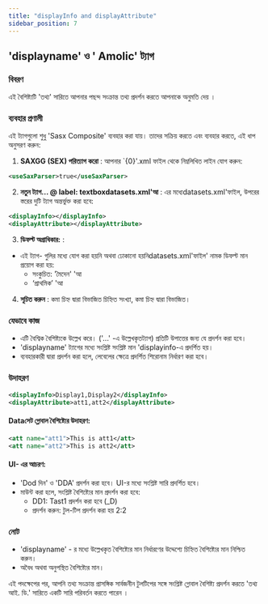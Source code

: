 ```yaml
---
title: "displayInfo and displayAttribute"
sidebar_position: 7
---
```

## 'displayname' ও ' Amolic' ট্যাগ

### বিবরণ
এই বৈশিষ্ট্যটি 'তথ্য' সারিতে আপনার পছন্দ সংক্রান্ত তথ্য প্রদর্শন করতে আপনাকে অনুমতি দেয় ।

### ব্যবহার প্রণালী
এই ট্যাগগুলো শুধু 'Sasx Composite' ব্যবহার করা যায়। তাদের সক্রিয় করতে এবং ব্যবহার করতে, এই ধাপ অনুসরণ করুন:

1.  **SAXGG (SEX) পরিত্যাগ করো** :
আপনার `&#123;0&#125;'.xml ফাইল থেকে নিম্নলিখিত লাইন যোগ করুন:
   ```xml
   <useSaxParser>true</useSaxParser>
   ```

2.  **নতুন ট্যাগ... @ label: textboxdatasets.xml'আ** :
এর মধ্যেdatasets.xml'ফাইল, উপরের স্তরের দুটি ট্যাগ অন্তর্ভুক্ত করা হবে:
   ```xml
   <displayInfo></displayInfo>
   <displayAttribute></displayAttribute>
   ```

3.  **ডিফল্ট অগ্রাধিকার:** :
   - এই ট্যাগ- গুলির মধ্যে যোগ করা হয়নি অথবা ঢোকানো হয়নিdatasets.xml'ফাইল' নামক ডিফল্ট মান প্রয়োগ করা হয়:
     - সংকুচিত: 'মৈদেন' 'আ
     - ‘প্রাথমিক’ 'আ

4.  **সূচিত করুন** :
কমা চিহ্ন দ্বারা বিভাজিত চিহ্নিত সংখ্যা, কমা চিহ্ন দ্বারা বিভাজিত।

### যেভাবে কাজ
- এটি বৈশ্বিক বৈশিষ্ট্যকে উল্লেখ করে। ('...' -এ উল্লেখকৃত<addAttributes>ট্যাগ) প্রতিটি উপাত্তের জন্য যে প্রদর্শন করা হবে।
- 'displayname' ট্যাগের মধ্যে সংশ্লিষ্ট সংশ্লিষ্ট মান 'displayinfo-এ প্রদর্শিত হয়।
- ব্যবহারকারী দ্বারা প্রদর্শন করা হলে, লেবেলের ক্ষেত্রে প্রদর্শিত শিরোনাম নির্ধারণ করা হবে।

### উদাহরণ
```xml
<displayInfo>Display1,Display2</displayInfo>
<displayAttribute>att1,att2</displayAttribute>
```

#### Dataসেট গ্লোবাল বৈশিষ্ট্যের উদাহরণ:
```xml
<att name="att1">This is att1</att>
<att name="att2">This is att2</att>
```

#### UI- এর আচরণ:
- 'Dod দিন' ও 'DDA' প্রদর্শন করা হবে। UI-র মধ্যে সংশ্লিষ্ট সারি প্রদর্শিত হবে।
- মাউন্ট করা হলে, সংশ্লিষ্ট বৈশিষ্ট্যের মান প্রদর্শন করা হবে:
  - DD1: Tast1 প্রদর্শন করা হবে (_D)
  - প্রদর্শন করুন: টুল-টিপ প্রদর্শন করা হয় 2:2

### নোট
- 'displayname' - র মধ্যে উল্লেখকৃত বৈশিষ্ট্যের মান নির্ধারণের উদ্দেশ্যে চিহ্নিত বৈশিষ্ট্যের মান নিশ্চিত করুন।
- অবৈধ অথবা অনুপস্থিত বৈশিষ্ট্যের মান।

এই পদক্ষেপের পর, আপনি তথ্য সংক্রান্ত প্রাসঙ্গিক সার্বজনীন টুলটিপের সঙ্গে সংশ্লিষ্ট গ্লোবাল বৈশিষ্ট্য প্রদর্শন করতে 'তথ্য আই. ডি.' সারিতে একটি সারি পরিবর্তন করতে পারেন ।
